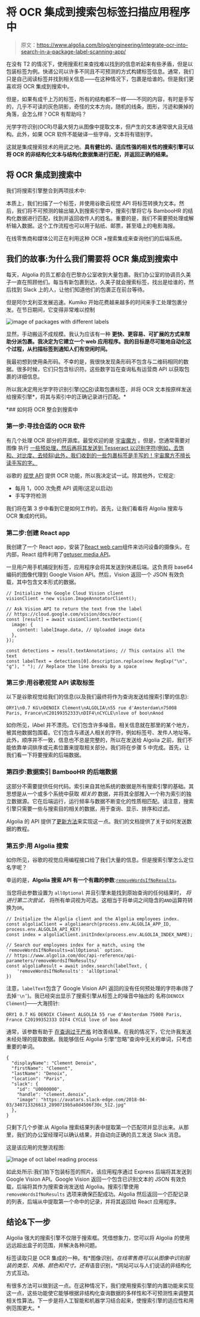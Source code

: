# 将 OCR 集成到搜索包标签扫描应用程序中

> 原文：<https://www.algolia.com/blog/engineering/integrate-ocr-into-search-in-a-package-label-scanning-app/>

在没有 T2 的情况下，使用搜索栏来查找难以找到的信息听起来有些矛盾，但是以包装标签为例。快递公司以许多不同且不可预测的方式构建标签信息。通常，我们只是自己阅读标签并找到相关信息——在这种情况下，包裹是给谁的。但是我们更喜欢将 OCR 集成到搜索中。

但是，如果有成千上万的标签，所有的结构都不一样——不同的内容，有时是手写的，几乎不可读的灰色阴影，奇怪的文本方向，随机的线条，图形，污迹和撕掉的角落，会怎么样？OCR 有帮助吗？

光学字符识别(OCR)尽最大努力从图像中提取文本，但产生的文本通常很大且无结构。此外，如果 OCR 软件不能破译一些字母，文本将有错别字。

这就是集成搜索技术的用武之地。**具有健壮的、适应性强的相关性的搜索引擎可以将 OCR 的非结构化文本与结构化数据集进行匹配，并返回正确的结果。**

## [](#integrate-ocr-into-search)将 OCR 集成到搜索中

我们将搜索引擎整合到两项技术中:

本质上，我们扫描了一个标签，并使用谷歌云视觉 API 将标签转换为文本。然后，我们将不可预测的输出输入到搜索引擎中，搜索引擎将它与 BambooHR 的结构化数据进行匹配，找到并返回收件人的姓名。重要的是，我们不需要预处理或解析输入数据。这个工作流程也可以用于贴纸、邮票，甚至墙上的电影海报。

在线零售商和媒体公司正在利用这种 OCR +搜索集成来查询他们的后端系统。

## [](#our-story-why-we-needed-to-integrate-ocr-into-search)我们的故事:为什么我们需要将 OCR 集成到搜索中

每天，Algolia 的员工都会在巴黎办公室收到大量包裹。我们办公室的协调员久美子一直在照顾他们。每当有新包裹到达，久美子就会搜索标签，找出是给谁的，然后找到 Slack 上的人，让他们知道他们的包裹正在前台等待。

但是阿尔戈利亚发展迅速。Kumiko 开始花费越来越多的时间来手工处理包裹分发。在节日期间，它变得非常难以控制

![image of packages with different labels](img/3c736de283b8c7517227187d557def63.png)

显然，手动搬运不成规模。我认为应该有一种 **更快、更容易、可扩展的方式来帮助分派包裹。我决定为它建立一个 web 应用程序。我的目标是尽可能地自动化这个过程，从扫描标签到通知人们有空闲时间。**

我最初想到使用条形码。不幸的是，我很快发现条形码不包含与二维码相同的数据。很多时候，它们只包含[](https://en.wikipedia.org/wiki/International_Article_Number)标识符。这些数字旨在查询私有运营商 API 以获取包裹的详细信息。

所以我决定用光学字符识别引擎([OCR](https://en.wikipedia.org/wiki/Optical_character_recognition))读取包裹标签，并将 OCR 文本按原样发送给搜索引擎*，将其与索引中的正确记录进行匹配。*

 *## [](#how-to-integrate-ocr-into-search)如何将 OCR 整合到搜索中

### [](#step-1-finding-the-right-ocr-software)第一步:寻找合适的 OCR 软件

有几个处理 OCR 部分的开源库。最受欢迎的是 [宇宙魔方](https://github.com/tesseract-ocr/tesseract) 。但是，您通常需要对图像 执行 [一些预处理，然后再将其发送到 Tesseract 以识别字符(例如，去饱和、对比度、去倾斜)此外，我们收到的一些包裹标签是手写的！宇宙魔方不擅长读手写的字。](https://github.com/tesseract-ocr/tesseract/wiki/ImproveQuality)

谷歌的 [视觉 API](https://cloud.google.com/vision/) 提供 OCR 功能，所以我决定试一试。除其他外，它规定:

*   每月 1，000 次免费 API 调用(这足以启动)
*   手写字符检测

我们将在第 3 步中看到它是如何工作的。首先，让我们看看将 Algolia 搜索与 OCR 集成的代码。

### [](#step-2-creating-the-react-app)**第二步:创建 React app**

我创建了一个 React app，安装了[React web cam](https://www.npmjs.com/package/react-webcam)组件来访问设备的摄像头。在内部，React 组件利用了[getuser media API](https://developer.mozilla.org/en-US/docs/Web/API/MediaDevices/getUserMedia)。

一旦用户用手机捕捉到标签，应用程序会将其发送到快递后端。这负责将 base64 编码的图像代理到 Google Vision API。然后，Vision 返回一个 JSON 有效负载，其中包含文本形式的数据。

```
// Initialize the Google Cloud Vision client
visionClient = new vision.ImageAnnotatorClient();

// Ask Vision API to return the text from the label
// https://cloud.google.com/vision/docs/ocr
const [result] = await visionClient.textDetection({
  image: {
    content: labelImage.data, // Uploaded image data
  },
});

const detections = result.textAnnotations; // This contains all the text
const labelText = detections[0].description.replace(new RegExp("\n", "g"), " "); // Replace the line breaks by a space

```

### [](#step-3-reading-the-label-with-google-vision-api%c2%a0)**第三步:用谷歌视觉 API 读取标签**

以下是谷歌视觉给我们的信息(以及我们最终将作为查询发送给搜索引擎的信息):

```
ORY1\n0.7 KG\nDENOIX Clément\nALGOLIA\n55 rue d'Amsterdam\n75008 Paris, France\nC20199352333\nDIF4\nCYCLE\nlove of boo\nAnod

```

如你所见，lAbel 并不漂亮。它们包含许多噪音。相关信息就在那里的某个地方，被其他数据包围着。它们包含与递送人相关的字符，例如标签号、发件人地址等。此外，顺序并不一致，信息也不总是完整的，所以在发送给 Algolia 之前，我们不能依靠单词排序或元素位置来提取相关部分。我们将在步骤 5 中完成。首先，让我们看一下将要搜索的后端数据。

### [](#step-4-data-indexing-bamboohrs-back-end-data)**第四步:数据索引 BambooHR 的后端数据**

这部分不需要提供任何代码。索引来自其他系统的数据是所有搜索引擎的基础。其思想是从一个或多个系统中获取 *相关的* 数据，并将其全部推入一个称为索引的独立数据源。它在后端运行，运行频率与数据不断变化的性质相匹配。请注意，搜索引擎只需要一些与搜索目的相关的数据，用于查询、显示、排序和过滤。

Algolia 的 API 提供了[更新方法](https://www.algolia.com/doc/api-reference/api-methods/save-objects/)来实现这一点。我们的文档提供了关于如何发送数据的教程。

### [](#step-5-searching-with-algolia)**第五步:用 Algolia 搜索**

如你所见，谷歌的视觉应用编程接口给了我们大量的信息。但是搜索引擎怎么定位名字呢？

幸运的是，**Algolia 搜索 API 有一个有趣的参数**:[`removeWordsIfNoResults`](https://www.algolia.com/doc/api-reference/api-parameters/removeWordsIfNoResults/)。

当您将此参数设置为 `allOptional` 并且引擎未能找到原始查询的任何结果时， *将进行第二次尝试，* 将所有单词视为可选。这相当于将单词之间隐含的`AND`运算符转换为`OR`。

```
// Initialize the Algolia client and the Algolia employees index.
const algoliaClient = algoliaearch(process.env.ALGOLIA_APP_ID, process.env.ALGOLIA_API_KEY)
const index = algoliaClient.initIndex(process.env.ALGOLIA_INDEX_NAME);

// Search our employees index for a match, using the `removeWordsIfNoResults=allOptional` option.
// https://www.algolia.com/doc/api-reference/api-parameters/removeWordsIfNoResults/
const algoliaResult = await index.search(labelText, {
    'removeWordsIfNoResults': 'allOptional'
})

```

注意，`labelText`包含了 Google Vision API 返回的没有任何预处理的字符串(除了去掉`'\n’`)。我已经突出显示了搜索引擎从标签上的噪音中抽出的 名称(`DENOIX Clément`)——大海捞针:

```
ORY1 0.7 KG DENOIX Clément ALGOLIA 55 rue d'Amsterdam 75008 Paris, France C20199352333 DIF4 CYCLE love of boo Anod

```

通常，该参数有助于 [在查询过于严格](https://www.algolia.com/doc/guides/managing-results/optimize-search-results/empty-or-insufficient-results/in-depth/why-use-remove-words-if-no-results/) 时改善结果。在我的情况下，它允许我发送未经处理的提取数据。我能够信任 Algolia 引擎“忽略”查询中无关的单词，只考虑重要的单词。

```
{
  "displayName": "Clement Denoix",
  "firstName": "Clement",
  "lastName": "Denoix",
  "location": "Paris",
  "slack": {
    "id": "U0000000",
    "handle": "clement.denoix",
    "image": "https://avatars.slack-edge.com/2018-04-03/340713326613_2890719b5a8d4506f30c_512.jpg"
  },
}

```

只剩下几个步骤:从 Algolia 搜索结果列表中提取第一个匹配项并显示出来。从那里，我们的办公室经理可以确认结果，并自动向正确的员工发送 Slack 消息。

这是该应用的完整流程图:

![Image of oct label reading process](img/49fab84910bd130d42e54bd54d013001.png)

如此处所示:我们拍下包装标签的照片。该应用程序通过 Express 后端将其发送到 Google Vision API。Google Vision 返回一个包含已识别文本的 JSON 有效负载，后端将其作为搜索查询发送给 Algolia。搜索引擎使用 `removeWordsIfNoResults` 选项来确保匹配成功。Algolia 然后返回一个匹配记录的列表，后端从中提取第一个命中的记录，并将其返回给 React 应用程序。

## [](#conclusion-next-steps)结论&下一步

Algolia 强大的搜索引擎不仅限于搜索框。凭借想象力，您可以将 Algolia 的使用远远超出盒子的范围，并解决各种问题。

标签读取只是 OCR 集成的一种。有*图像识别，*在线零售商可以从图像中识别服装的类型、风格、颜色和尺寸。还有*语音识别，*网站可以与人们说话的非结构化方式互动。

有很多方法可以做到这一点。在这种情况下，我们使用搜索引擎的内置功能来实现这一点，这些功能使它能够根据非结构化查询数据的多样性和不可预测性来调整其相关性算法。下一步是将人工智能和机器学习结合起来，使搜索引擎的适应性和用例范围更大。*